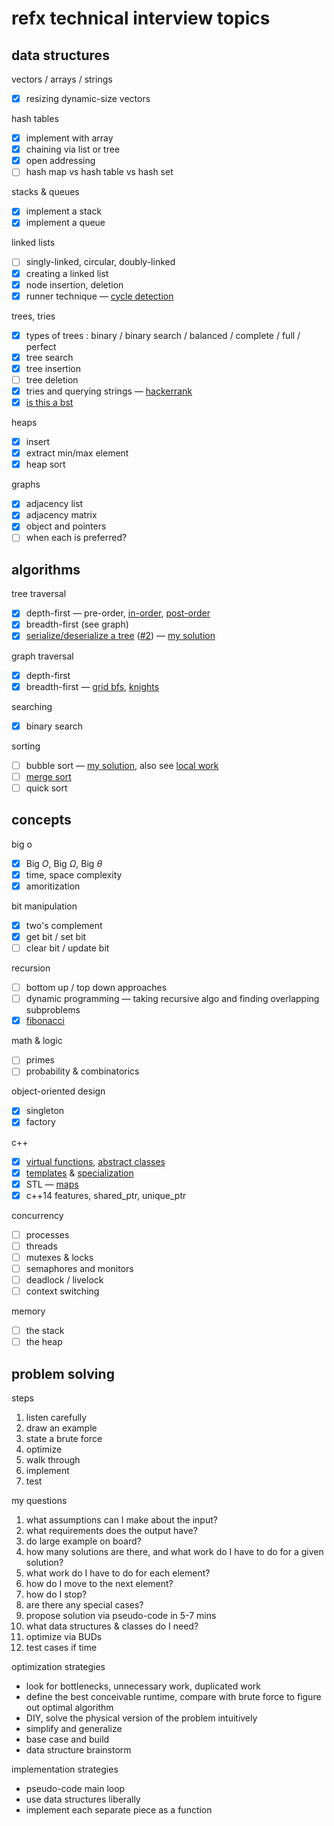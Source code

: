 # refx technical interview topics

## data structures

vectors / arrays / strings

- [x] resizing dynamic-size vectors

hash tables

- [x] implement with array
- [x] chaining via list or tree
- [x] open addressing
- [ ] hash map vs hash table vs hash set

stacks & queues

- [x] implement a stack
- [x] implement a queue

linked lists

- [ ] singly-linked, circular, doubly-linked
- [x] creating a linked list
- [x] node insertion, deletion
- [x] runner technique — [cycle detection](https://www.hackerrank.com/challenges/ctci-linked-list-cycle/problem)

trees, tries

- [x] types of trees : binary / binary search / balanced / complete / full / perfect
- [x] tree search
- [x] tree insertion
- [ ] tree deletion
- [x] tries and querying strings — [hackerrank](https://www.hackerrank.com/challenges/ctci-contacts/submissions/code/56022959)
- [x] [is this a bst](https://www.hackerrank.com/challenges/is-binary-search-tree/submissions/code/57355955)

heaps

- [x] insert
- [x] extract min/max element
- [x] heap sort

graphs

- [x] adjacency list
- [x] adjacency matrix
- [x] object and pointers
- [ ] when each is preferred?

## algorithms

tree traversal

- [x] depth-first — pre-order, [in-order](https://leetcode.com/problems/binary-tree-inorder-traversal/description/), [post-order](https://leetcode.com/problems/binary-tree-postorder-traversal/description/)
- [x] breadth-first (see graph)
- [x] [serialize/deserialize a tree](http://www.geeksforgeeks.org/serialize-deserialize-binary-tree/) ([#2](https://www.programcreek.com/2014/05/leetcode-serialize-and-deserialize-binary-tree-java/)) — [my solution](https://leetcode.com/problems/serialize-and-deserialize-binary-tree/description/)

graph traversal

- [x] depth-first
- [x] breadth-first — [grid bfs](https://www.hackerrank.com/challenges/ctci-connected-cell-in-a-grid/submissions/code/56079847), [knights](https://www.hackerrank.com/challenges/knightl-on-chessboard/problem)

searching

- [x] binary search

sorting

- [ ] bubble sort — [my solution](https://www.hackerrank.com/challenges/ctci-bubble-sort/submissions/code/55856902), also see [local work](/Users/mmt/Dropbox/Code/coding-interview)
- [ ] [merge sort](/Users/mmt/Dropbox/Code/coding-interview)
- [ ] quick sort

## concepts

big o

- [x] Big $O$, Big $\Omega$, Big $\theta$
- [x] time, space complexity
- [x] amoritization

bit manipulation

- [x] two's complement
- [x] get bit / set bit
- [ ] clear bit / update bit

recursion

- [ ] bottom up / top down approaches
- [ ] dynamic programming — taking recursive algo and finding overlapping subproblems
- [x] [fibonacci](https://www.hackerrank.com/challenges/fibonacci-modified/submissions/code/57124401)

math & logic

- [ ] primes
- [ ] probability & combinatorics

object-oriented design

- [x] singleton
- [x] factory

c++

- [x] [virtual functions](https://www.hackerrank.com/challenges/virtual-functions/submissions/code/56597288), [abstract classes](https://www.hackerrank.com/challenges/abstract-classes-polymorphism/submissions/code/56602585)
- [x] [templates](https://www.hackerrank.com/challenges/c-class-templates/submissions/code/56605805) & [specialization](https://www.hackerrank.com/challenges/cpp-class-template-specialization/submissions)
- [x] STL — [maps](https://www.hackerrank.com/challenges/cpp-maps/submissions/code/56611818)
- [x] c++14 features, shared_ptr, unique_ptr

concurrency

- [ ] processes
- [ ] threads
- [ ] mutexes & locks
- [ ] semaphores and monitors
- [ ] deadlock / livelock
- [ ] context switching

memory

- [ ] the stack
- [ ] the heap

## problem solving

steps

1. listen carefully
2. draw an example
3. state a brute force
4. optimize
5. walk through
6. implement
7. test

my questions

1. what assumptions can I make about the input?
2. what requirements does the output have?
3. do large example on board?
4. how many solutions are there, and what work do I have to do for a given solution?
5. what work do I have to do for each element?
6. how do I move to the next element?
7. how do I stop?
8. are there any special cases?
9. propose solution via pseudo-code in 5-7 mins
10. what data structures & classes do I need?
11. optimize via BUDs
12. test cases if time

optimization strategies

- look for bottlenecks, unnecessary work, duplicated work
- define the best conceivable runtime, compare with brute force to figure out optimal algorithm
- DIY, solve the physical version of the problem intuitively
- simplify and generalize
- base case and build
- data structure brainstorm

implementation strategies

- pseudo-code main loop
- use data structures liberally
- implement each separate piece as a function

